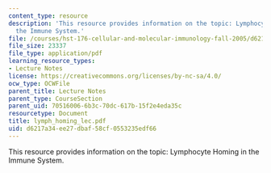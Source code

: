 ```yaml
---
content_type: resource
description: 'This resource provides information on the topic: Lymphocyte Homing in
  the Immune System.'
file: /courses/hst-176-cellular-and-molecular-immunology-fall-2005/d6217a34ee27dbaf58cf0553235edf66_lymph_homing_lec.pdf
file_size: 23337
file_type: application/pdf
learning_resource_types:
- Lecture Notes
license: https://creativecommons.org/licenses/by-nc-sa/4.0/
ocw_type: OCWFile
parent_title: Lecture Notes
parent_type: CourseSection
parent_uid: 70516006-6b3c-70dc-617b-15f2e4eda35c
resourcetype: Document
title: lymph_homing_lec.pdf
uid: d6217a34-ee27-dbaf-58cf-0553235edf66
---
```

This resource provides information on the topic: Lymphocyte Homing in the Immune System.